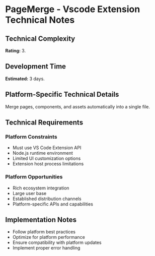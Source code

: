 # PageMerge - Vscode Extension Technical Notes

## Technical Complexity
**Rating:** 3.

## Development Time
**Estimated:** 3 days.

## Platform-Specific Technical Details
Merge pages, components, and assets automatically into a single file.

## Technical Requirements

### Platform Constraints
- Must use VS Code Extension API
- Node.js runtime environment
- Limited UI customization options
- Extension host process limitations

### Platform Opportunities
- Rich ecosystem integration
- Large user base
- Established distribution channels
- Platform-specific APIs and capabilities

## Implementation Notes
- Follow platform best practices
- Optimize for platform performance
- Ensure compatibility with platform updates
- Implement proper error handling
